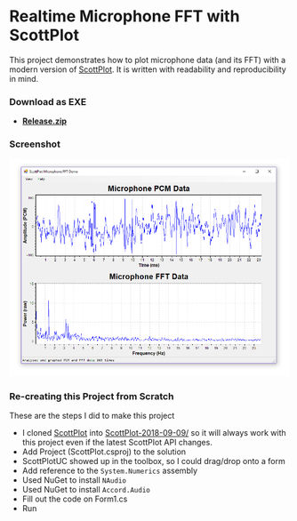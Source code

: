 # Realtime Microphone FFT with ScottPlot

This project demonstrates how to plot microphone data (and its FFT) with a modern version of [ScottPlot](https://github.com/swharden/ScottPlot). It is written with readability and reproducibility in mind.

### Download as EXE

* **[Release.zip](Release.zip)**


### Screenshot
![](screenshot.png)

### Re-creating this Project from Scratch
These are the steps I did to make this project
* I cloned [ScottPlot](https://github.com/swharden/ScottPlot) into [ScottPlot-2018-09-09/](ScottPlot-2018-09-09) so it will always work with this project even if the latest ScottPlot API changes.
* Add Project (ScottPlot.csproj) to the solution
* ScottPlotUC showed up in the toolbox, so I could drag/drop onto a form
* Add reference to the `System.Numerics` assembly
* Used NuGet to install `NAudio`
* Used NuGet to install `Accord.Audio`
* Fill out the code on Form1.cs
* Run